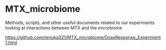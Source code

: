 # MTX_microbiome
Methods, scripts, and other useful documents related to our experiments looking at interactions between MTX and the microbiome

https://github.com/renuka321/MTX_microbiome/DoseResponse_Experiment1.html
